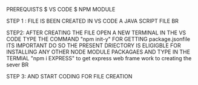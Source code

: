   PREREQUISTS
  $ VS CODE 
  $ NPM MODULE 
  
  
  STEP 1 : 
  FILE IS BEEN CREATED IN VS CODE A JAVA SCRIPT FILE 
  BR
  
  STEP2:
  AFTER CREATING THE FILE OPEN A NEW TERMINAL IN THE VS CODE TYPE THE COMMAND "npm init-y" FOR GETTING  package.jsonfile ITS IMPORTANT DO SO THE PRESENT DRIECTORY IS ELIGIGBLE FOR INSTALLING ANY OTHER NODE MODULE 
  PACKAGAES 
  AND TYPE IN THE TERMIAL  "npm i EXPRESS" to get express web frame work to creating the sever
  BR
  
  STEP 3:
  AND START CODING FOR FILE CREATION


  
  
  
